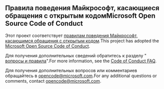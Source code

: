 ## <a name="microsoft-open-source-code-of-conduct"></a><span data-ttu-id="2de92-101">Правила поведения Майкрософт, касающиеся обращения с открытым кодом</span><span class="sxs-lookup"><span data-stu-id="2de92-101">Microsoft Open Source Code of Conduct</span></span>

<span data-ttu-id="2de92-102">Этот проект соответствует [правилам поведения Майкрософт, касающимся обращения с открытым кодом](https://opensource.microsoft.com/codeofconduct/).</span><span class="sxs-lookup"><span data-stu-id="2de92-102">This project has adopted the [Microsoft Open Source Code of Conduct](https://opensource.microsoft.com/codeofconduct/).</span></span>

<span data-ttu-id="2de92-103">Для получения дополнительных сведений обратитесь к разделу " [вопросы и правила](https://opensource.microsoft.com/codeofconduct/faq/)".</span><span class="sxs-lookup"><span data-stu-id="2de92-103">For more information, see the [Code of Conduct FAQ](https://opensource.microsoft.com/codeofconduct/faq/).</span></span> 

<span data-ttu-id="2de92-104">Для получения дополнительных вопросов или комментариев обращайтесь в [opencode@microsoft.com](mailto:opencode@microsoft.com).</span><span class="sxs-lookup"><span data-stu-id="2de92-104">For any additional questions or comments, contact [opencode@microsoft.com](mailto:opencode@microsoft.com).</span></span> 
